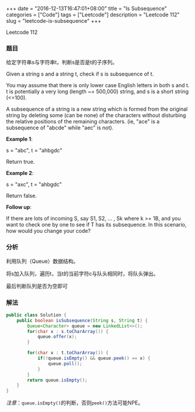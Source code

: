 +++
date = "2016-12-13T16:47:01+08:00"
title = "Is Subsequence"
categories = ["Code"]
tags = ["Leetcode"]
description = "Leetcode 112"
slug = "leetcode-is-subsequence"
+++


Leetcode 112

### 题目

给定字符串s与字符串t，判断s是否是t的子序列。

Given a string s and a string t, check if s is subsequence of t.

You may assume that there is only lower case English letters in both s and t. t is potentially a very long (length ~= 500,000) string, and s is a short string (<=100).

A subsequence of a string is a new string which is formed from the original string by deleting some (can be none) of the characters without disturbing the relative positions of the remaining characters. (ie, "ace" is a subsequence of "abcde" while "aec" is not).

__Example 1__:

s = "abc", t = "ahbgdc"

Return true.

__Example 2__:

s = "axc", t = "ahbgdc"

Return false.

__Follow up__:

If there are lots of incoming S, say S1, S2, ... , Sk where k >= 1B, and you want to check one by one to see if T has its subsequence. In this scenario, how would you change your code?

### 分析

利用队列（Queue）数据结构。

将s加入队列，遍历t，当t的当前字符c与队头相同时，将队头弹出。

最后判断队列是否为空即可

### 解法

```java
public class Solution {
    public boolean isSubsequence(String s, String t) {
        Queue<Character> queue = new LinkedList<>();
        for(char x : s.toCharArray()) {
            queue.offer(x);
        }

        for(char x : t.toCharArray()) {
            if(!queue.isEmpty() && queue.peek() == x) {
                queue.poll();
            }
        }
        return queue.isEmpty();
    }
}
```

_注意_：`queue.isEmpty()`的判断，否则`peek()`方法可能NPE。